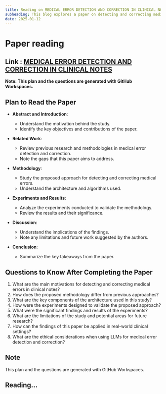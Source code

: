 ```yaml
---
title: Reading on MEDICAL ERROR DETECTION AND CORRECTION IN CLINICAL NOTES 
subheading: This blog explores a paper on detecting and correcting medical errors in clinical notes using Large Language Models (LLMs)
date: 2025-01-12
---
```


# Paper reading

## Link : [MEDICAL ERROR DETECTION AND CORRECTION IN CLINICAL NOTES](https://github.com/dinesh-coderepo/blogsite/blob/main/src/blog_posts/medical_llms/MEDEC-%20A%20BENCHMARK%20FOR%20MEDICAL%20ERROR%20DETECTION%20AND%20CORRECTION%20IN%20CLINICAL%20NOTES.pdf)

**Note: This plan and the questions are generated with GitHub Workspaces.**


## Plan to Read the Paper

- **Abstract and Introduction**:
    - Understand the motivation behind the study.
    - Identify the key objectives and contributions of the paper.

- **Related Work**:
    - Review previous research and methodologies in medical error detection and correction.
    - Note the gaps that this paper aims to address.

- **Methodology**:
    - Study the proposed approach for detecting and correcting medical errors.
    - Understand the architecture and algorithms used.

- **Experiments and Results**:
    - Analyze the experiments conducted to validate the methodology.
    - Review the results and their significance.

- **Discussion**:
    - Understand the implications of the findings.
    - Note any limitations and future work suggested by the authors.

- **Conclusion**:
    - Summarize the key takeaways from the paper.

## Questions to Know After Completing the Paper

1. What are the main motivations for detecting and correcting medical errors in clinical notes?
2. How does the proposed methodology differ from previous approaches?
3. What are the key components of the architecture used in this study?
4. How were the experiments designed to validate the proposed approach?
5. What were the significant findings and results of the experiments?
6. What are the limitations of the study and potential areas for future research?
7. How can the findings of this paper be applied in real-world clinical settings?
8. What are the ethical considerations when using LLMs for medical error detection and correction?

## Note
This plan and the questions are generated with GitHub Workspaces.

## Reading...

